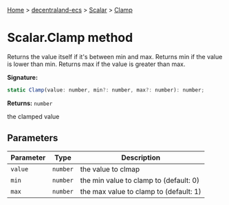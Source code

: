 [Home](./index) &gt; [decentraland-ecs](./decentraland-ecs.md) &gt; [Scalar](./decentraland-ecs.scalar.md) &gt; [Clamp](./decentraland-ecs.scalar.clamp.md)

# Scalar.Clamp method

Returns the value itself if it's between min and max. Returns min if the value is lower than min. Returns max if the value is greater than max.

**Signature:**
```javascript
static Clamp(value: number, min?: number, max?: number): number;
```
**Returns:** `number`

the clamped value

## Parameters

|  Parameter | Type | Description |
|  --- | --- | --- |
|  `value` | `number` | the value to clmap |
|  `min` | `number` | the min value to clamp to (default: 0) |
|  `max` | `number` | the max value to clamp to (default: 1) |


